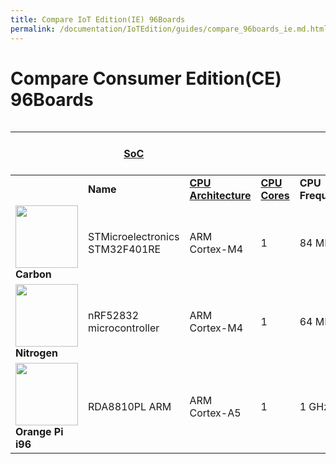 ```yaml
---
title: Compare IoT Edition(IE) 96Boards
permalink: /documentation/IoTEdition/guides/compare_96boards_ie.md.html
---
```

# Compare Consumer Edition(CE) 96Boards

<style>
#compare96 img{
	width: 100px;
	height:auto;
}
#compare96 {
	overflow-x: scroll;
}
</style>

<div id="compare96" markdown="1">

|| [**SoC**](https://en.wikipedia.org/wiki/System_on_a_chip) ||||[**RAM**](https://en.wikipedia.org/wiki/Random-access_memory)||On-Board Storage||
|--- |--- |--- |--- |--- |--- |--- |--- |--- |
||**Name**|[**CPU Architecture**](https://en.wikipedia.org/wiki/ARM_architecture)|[**CPU Cores**](https://en.wikipedia.org/wiki/Multi-core_processor)|**CPU Frequency**|**Size**|**Type**|**Size**|**Type**|
|![](https://github.com/96boards/documentation/blob/master/IoTEdition/carbon/additional-docs/images/images-board/carbon-front-hd.png?raw=true)**Carbon**|STMicroelectronics STM32F401RE|ARM Cortex-M4|1|84 MHz|96 KB|SRAM|512 KB|Flash|
|![](https://github.com/96boards/documentation/blob/master/IoTEdition/nitrogen/additional-docs/images/images-board/nitrogen-front-sd.png?raw=true)**Nitrogen**|nRF52832 microcontroller|ARM Cortex-M4|1|64 MHz|64 KB|SRAM|512 KB|Flash|
|![](https://github.com/96boards/documentation/blob/master/IoTEdition/orangepi-i96/additional-docs/images/images-board/i96-front-crop.JPG?raw=true)**Orange Pi i96**|RDA8810PL ARM|ARM Cortex-A5|1|1 GHz|256 MB|LPDDR2|512 MB|NAND Flash|

</div>
